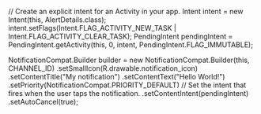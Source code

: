 // Create an explicit intent for an Activity in your app.
Intent intent = new Intent(this, AlertDetails.class);
intent.setFlags(Intent.FLAG_ACTIVITY_NEW_TASK | Intent.FLAG_ACTIVITY_CLEAR_TASK);
PendingIntent pendingIntent = PendingIntent.getActivity(this, 0, intent, PendingIntent.FLAG_IMMUTABLE);

NotificationCompat.Builder builder = new NotificationCompat.Builder(this, CHANNEL_ID)
.setSmallIcon(R.drawable.notification_icon)
.setContentTitle("My notification")
.setContentText("Hello World!")
.setPriority(NotificationCompat.PRIORITY_DEFAULT)
// Set the intent that fires when the user taps the notification.
.setContentIntent(pendingIntent)
.setAutoCancel(true);
